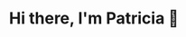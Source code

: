 <h1 align= "center">  Hi there, I'm Patricia 👋</h1>

<!--
**patricia79/patricia79** is a ✨ _special_ ✨ repository because its `README.md` (this file) appears on your GitHub profile.

Here are some ideas to get you started:

- 🔭 I’m currently working on ...
- 🌱 I’m currently learning backend development with Node JS
- 👯 I’m looking to collaborate on ...
- 🤔 I’m looking for help with ...
- 💬 Ask me about ...
- 📫 How to reach me: waltraute79@gmail.com..
- 😄 Pronouns: she/her
- ⚡ Fun fact: ...
-->

